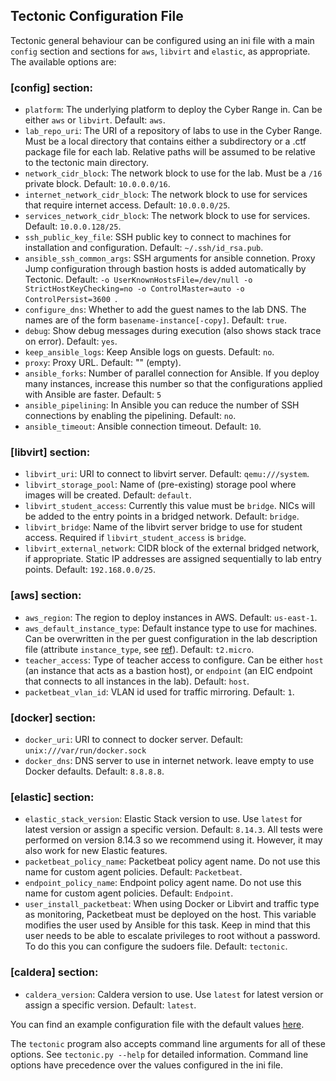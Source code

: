 ## Tectonic Configuration File
Tectonic general behaviour can be configured using an ini file with
a main `config` section and sections for `aws`, `libvirt` and
`elastic`, as appropriate. The available options are:

### [config] section:
* `platform`: The underlying platform to deploy the Cyber Range in.
  Can be either `aws` or `libvirt`. Default: `aws`.
* `lab_repo_uri`: The URI of a repository of labs to use in the Cyber
  Range. Must be a local directory that contains either a subdirectory
  or a .ctf package file for each lab. Relative paths will be assumed
  to be relative to the tectonic main directory.
* `network_cidr_block`: The network block to use for the lab. Must be
  a `/16` private block. Default: `10.0.0.0/16`.
* `internet_network_cidr_block`: The network block to use for services that require internet access. Default: `10.0.0.0/25`.
* `services_network_cidr_block`: The network block to use for services. Default: `10.0.0.128/25`.
* `ssh_public_key_file`: SSH public key to connect to machines for
  installation and configuration. Default: `~/.ssh/id_rsa.pub`.
* `ansible_ssh_common_args`: SSH arguments for ansible connetion.
  Proxy Jump configuration through bastion hosts is added
  automatically by Tectonic. Default: `-o
  UserKnownHostsFile=/dev/null -o StrictHostKeyChecking=no -o ControlMaster=auto -o ControlPersist=3600 `.
* `configure_dns`: Whether to add the guest names to the lab DNS. The
  names are of the form `basename-instance[-copy]`. Default: `true`.
* `debug`: Show debug messages during execution (also shows stack
  trace on error). Default: `yes`.
* `keep_ansible_logs`: Keep Ansible logs on guests. Default: `no`.
* `proxy`: Proxy URL. Default: "" (empty).
* `ansible_forks`: Number of parallel connection for Ansible. If you deploy many instances, increase this number so that the configurations applied with Ansible are faster. Default: `5`
* `ansible_pipelining`: In Ansible you can reduce the number of SSH connections by enabling the pipelining. Default: `no`.
* `ansible_timeout`: Ansible connection timeout. Default: `10`.

### [libvirt] section:
* `libvirt_uri`: URI to connect to libvirt server. Default:
  `qemu:///system`.
* `libvirt_storage_pool`: Name of (pre-existing) storage pool where
  images will be created. Default: `default`.
* `libvirt_student_access`: Currently this value must be `bridge`. NICs will be added to the entry points in a bridged network. Default: `bridge`.
* `libvirt_bridge`: Name of the libvirt server bridge to use for
  student access. Required if `libvirt_student_access` is `bridge`.
* `libvirt_external_network`: CIDR block of the external bridged
  network, if appropriate. Static IP addresses are assigned
  sequentially to lab entry points. Default: `192.168.0.0/25`.

### [aws] section:
* `aws_region`: The region to deploy instances in AWS. Default:
  `us-east-1`.
* `aws_default_instance_type`: Default instance type to use for
  machines. Can be overwritten in the per guest configuration in the
  lab description file (attribute `instance_type`, see
  [ref](description)). Default: `t2.micro`.
* `teacher_access`: Type of teacher access to configure. Can be either
  `host` (an instance that acts as a bastion host), or `endpoint` (an
  EIC endpoint that connects to all instances in the lab). Default:
  `host`.
* `packetbeat_vlan_id`: VLAN id used for traffic mirroring. Default:
  `1`.

### [docker] section:
* `docker_uri`: URI to connect to docker server. Default: `unix:///var/run/docker.sock`
* `docker_dns`: DNS server to use in internet network. leave empty to use Docker defaults. Default: `8.8.8.8`.

### [elastic] section:
* `elastic_stack_version`: Elastic Stack version to use. Use `latest` for latest version or assign a specific version. Default: `8.14.3`. All tests were performed on version 8.14.3 so we recommend using it. However, it may also work for new Elastic features.
* `packetbeat_policy_name`: Packetbeat policy agent name. Do not use this name for custom agent policies. Default: `Packetbeat`.
* `endpoint_policy_name`: Endpoint policy agent name. Do not use this name for custom agent policies. Default: `Endpoint`.
* `user_install_packetbeat`: When using Docker or Libvirt and traffic type as monitoring, Packetbeat must be deployed on the host. This variable modifies the user used by Ansible for this task. Keep in mind that this user needs to be able to escalate privileges to root without a password. To do this you can configure the sudoers file. Default: `tectonic`. 

### [caldera] section:
* `caldera_version`: Caldera version to use. Use `latest` for latest version or assign a specific version. Default: `latest`.

You can find an example configuration file with the default values
[here](./tectonic/tectonic.ini).

The `tectonic` program also accepts command line arguments for all
of these options. See `tectonic.py --help` for detailed information.
Command line options have precedence over the values configured in the
ini file.

